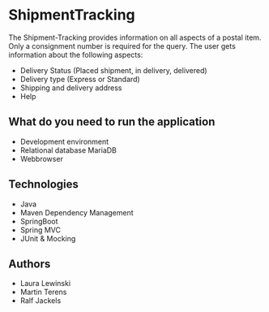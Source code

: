 # ShipmentTracking 

The Shipment-Tracking provides information on all aspects of a postal item. 
Only a consignment number is required for the query. The user gets information about the following aspects:

- Delivery Status (Placed shipment, in delivery, delivered)
- Delivery type (Express or Standard)
- Shipping and delivery address
- Help 


## What do you need to run the application

- Development environment
- Relational database MariaDB
- Webbrowser


## Technologies

- Java 
- Maven Dependency Management 
- SpringBoot
- Spring MVC
- JUnit & Mocking 

## Authors
- Laura Lewinski
- Martin Terens
- Ralf Jackels
